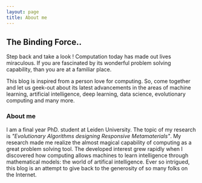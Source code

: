 ```yaml
---
layout: page
title: About me
---
```


## The Binding Force..  

Step back and take a look ! Computation today has made out lives miraculous. If you are fascinated by its wonderful problem solving capability, than you are at a familiar place.      

This blog is inspired from a person love for computing. So, come together and let us geek-out about its latest advancements in the areas of machine learning, artificial intelligence, deep learning, data science, evolutionary computing and many more.    


### About me

I am  a final year PhD. student at Leiden University. The topic of my research is *"Evolutionary Algorithms designing Responsive Metamaterials"*. My research made me realize the almost magical capability of computing as a 
great problem solving tool. The developed interest grew rapidly when I discovered how computing allows machines to learn intelligence through mathematical models: the world of artifical intelligence. Ever so intrigued, this blog is an attempt to give back 
to the generosity of so many folks on the Internet.       
